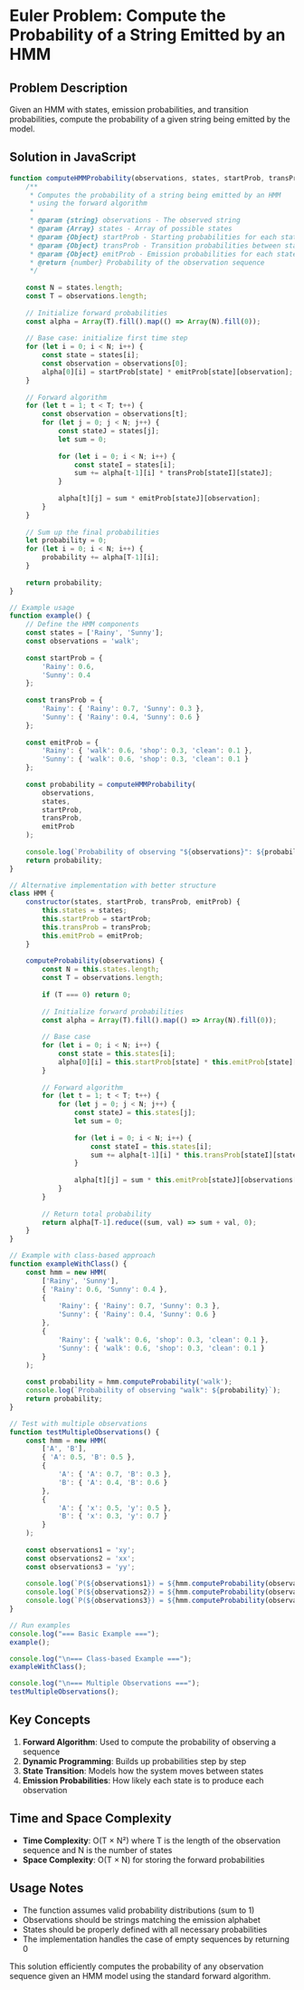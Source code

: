 # Euler Problem: Compute the Probability of a String Emitted by an HMM

## Problem Description

Given an HMM with states, emission probabilities, and transition probabilities, compute the probability of a given string being emitted by the model.

## Solution in JavaScript

```javascript
function computeHMMProbability(observations, states, startProb, transProb, emitProb) {
    /**
     * Computes the probability of a string being emitted by an HMM
     * using the forward algorithm
     * 
     * @param {string} observations - The observed string
     * @param {Array} states - Array of possible states
     * @param {Object} startProb - Starting probabilities for each state
     * @param {Object} transProb - Transition probabilities between states
     * @param {Object} emitProb - Emission probabilities for each state
     * @return {number} Probability of the observation sequence
     */
    
    const N = states.length;
    const T = observations.length;
    
    // Initialize forward probabilities
    const alpha = Array(T).fill().map(() => Array(N).fill(0));
    
    // Base case: initialize first time step
    for (let i = 0; i < N; i++) {
        const state = states[i];
        const observation = observations[0];
        alpha[0][i] = startProb[state] * emitProb[state][observation];
    }
    
    // Forward algorithm
    for (let t = 1; t < T; t++) {
        const observation = observations[t];
        for (let j = 0; j < N; j++) {
            const stateJ = states[j];
            let sum = 0;
            
            for (let i = 0; i < N; i++) {
                const stateI = states[i];
                sum += alpha[t-1][i] * transProb[stateI][stateJ];
            }
            
            alpha[t][j] = sum * emitProb[stateJ][observation];
        }
    }
    
    // Sum up the final probabilities
    let probability = 0;
    for (let i = 0; i < N; i++) {
        probability += alpha[T-1][i];
    }
    
    return probability;
}

// Example usage
function example() {
    // Define the HMM components
    const states = ['Rainy', 'Sunny'];
    const observations = 'walk';
    
    const startProb = {
        'Rainy': 0.6,
        'Sunny': 0.4
    };
    
    const transProb = {
        'Rainy': { 'Rainy': 0.7, 'Sunny': 0.3 },
        'Sunny': { 'Rainy': 0.4, 'Sunny': 0.6 }
    };
    
    const emitProb = {
        'Rainy': { 'walk': 0.6, 'shop': 0.3, 'clean': 0.1 },
        'Sunny': { 'walk': 0.6, 'shop': 0.3, 'clean': 0.1 }
    };
    
    const probability = computeHMMProbability(
        observations, 
        states, 
        startProb, 
        transProb, 
        emitProb
    );
    
    console.log(`Probability of observing "${observations}": ${probability}`);
    return probability;
}

// Alternative implementation with better structure
class HMM {
    constructor(states, startProb, transProb, emitProb) {
        this.states = states;
        this.startProb = startProb;
        this.transProb = transProb;
        this.emitProb = emitProb;
    }
    
    computeProbability(observations) {
        const N = this.states.length;
        const T = observations.length;
        
        if (T === 0) return 0;
        
        // Initialize forward probabilities
        const alpha = Array(T).fill().map(() => Array(N).fill(0));
        
        // Base case
        for (let i = 0; i < N; i++) {
            const state = this.states[i];
            alpha[0][i] = this.startProb[state] * this.emitProb[state][observations[0]];
        }
        
        // Forward algorithm
        for (let t = 1; t < T; t++) {
            for (let j = 0; j < N; j++) {
                const stateJ = this.states[j];
                let sum = 0;
                
                for (let i = 0; i < N; i++) {
                    const stateI = this.states[i];
                    sum += alpha[t-1][i] * this.transProb[stateI][stateJ];
                }
                
                alpha[t][j] = sum * this.emitProb[stateJ][observations[t]];
            }
        }
        
        // Return total probability
        return alpha[T-1].reduce((sum, val) => sum + val, 0);
    }
}

// Example with class-based approach
function exampleWithClass() {
    const hmm = new HMM(
        ['Rainy', 'Sunny'],
        { 'Rainy': 0.6, 'Sunny': 0.4 },
        {
            'Rainy': { 'Rainy': 0.7, 'Sunny': 0.3 },
            'Sunny': { 'Rainy': 0.4, 'Sunny': 0.6 }
        },
        {
            'Rainy': { 'walk': 0.6, 'shop': 0.3, 'clean': 0.1 },
            'Sunny': { 'walk': 0.6, 'shop': 0.3, 'clean': 0.1 }
        }
    );
    
    const probability = hmm.computeProbability('walk');
    console.log(`Probability of observing "walk": ${probability}`);
    return probability;
}

// Test with multiple observations
function testMultipleObservations() {
    const hmm = new HMM(
        ['A', 'B'],
        { 'A': 0.5, 'B': 0.5 },
        {
            'A': { 'A': 0.7, 'B': 0.3 },
            'B': { 'A': 0.4, 'B': 0.6 }
        },
        {
            'A': { 'x': 0.5, 'y': 0.5 },
            'B': { 'x': 0.3, 'y': 0.7 }
        }
    );
    
    const observations1 = 'xy';
    const observations2 = 'xx';
    const observations3 = 'yy';
    
    console.log(`P(${observations1}) = ${hmm.computeProbability(observations1)}`);
    console.log(`P(${observations2}) = ${hmm.computeProbability(observations2)}`);
    console.log(`P(${observations3}) = ${hmm.computeProbability(observations3)}`);
}

// Run examples
console.log("=== Basic Example ===");
example();

console.log("\n=== Class-based Example ===");
exampleWithClass();

console.log("\n=== Multiple Observations ===");
testMultipleObservations();
```

## Key Concepts

1. **Forward Algorithm**: Used to compute the probability of observing a sequence
2. **Dynamic Programming**: Builds up probabilities step by step
3. **State Transition**: Models how the system moves between states
4. **Emission Probabilities**: How likely each state is to produce each observation

## Time and Space Complexity

- **Time Complexity**: O(T × N²) where T is the length of the observation sequence and N is the number of states
- **Space Complexity**: O(T × N) for storing the forward probabilities

## Usage Notes

- The function assumes valid probability distributions (sum to 1)
- Observations should be strings matching the emission alphabet
- States should be properly defined with all necessary probabilities
- The implementation handles the case of empty sequences by returning 0

This solution efficiently computes the probability of any observation sequence given an HMM model using the standard forward algorithm.

